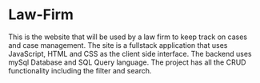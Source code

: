 # Law-Firm
This is the website that will be used by a law firm to keep track on cases and case management. The site is a fullstack application that uses JavaScript, HTML and 
CSS as the client side interface. The backend uses mySql Database and SQL Query language. The project has all the CRUD functionality including the filter and search.
